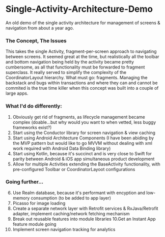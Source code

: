 # Single-Activity-Architecture-Demo
An old demo of the single activity architecture for management of screens &amp; navigation from about a year ago. 

### The Concept, The Issues
This takes the single Activity, fragment-per-screen approach to navigating between screens. It seemed great at the time, but realistically all the toolbar and bottom navigation being held by the activity became pretty cumbersome, as all that functionality must be forwarded to fragment superclass. It really served to simplify the complexity of the CoordinatorLayout hierarchy. What must go: fragments. Managing the backstack and bugs within transactions and where they can and cannot be commited is the true time killer when this concept was built into a couple of large apps.

### What I'd do differently:
1. Obviously get rid of fragments, as lifecycle management became complex (doable...but why would you want to when vetted, less buggy frameworks exist?)
2. Start using the Conductor library for screen navigation & view caching
3. Start using Android Architecture Components (I have been abiding by the MVP pattern but would like to go MVVM without dealing with xml work required with Android Data Binding library)
4. Start using Kotlin, because it's succinct and is very close to Swift for parity between Android & iOS app simultaneous product development
5. Allow for multiple Activities extending the BaseActivity functionality, with pre-configured Toolbar or CoordinatorLayoot configurations

### Going further...
6. Use Realm database, because it's performant with encyption and low-memory consumption (to be added to app layer)
7. Picasso for image loading
8. Create a separate network layer with Retrofit services & RxJava/Retrofit adapter, implement caching/network fetching mechanism
9. Break out reusable features into module libraries
10.Get an Instant App feature module going
11. Implement screen navigation tracking for analytics 

